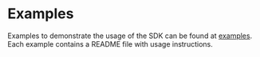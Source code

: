 # Examples

Examples to demonstrate the usage of the SDK can be found at [examples](https://github.com/machinefi/w3bstream-iot-sdk/tree/rpi\_example/examples/). Each example contains a README file with usage instructions.
